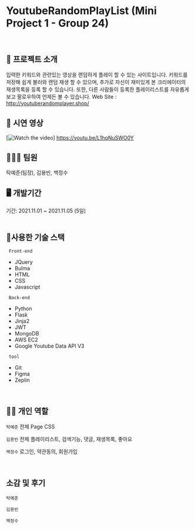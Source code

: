# YoutubeRandomPlayList (Mini Project 1 - Group 24)

</br>

## 🤷 프로젝트 소개 
  입력한 키워드와 관련있는 영상을 랜덤하게 플레이 할 수 있는 사이트입니다. 
  키워드를 저장해 쉽게 불러와 랜덤 재생 할 수 있으며, 추가로 자신이 재미있게 본 크리에이터의 재생목록을 등록 할 수 있습니다.
  또한, 다른 사람들이 등록한 플레이리스트를 자유롭게 보고 팔로우하여 언제든 볼 수 있습니다. 
  Web Site : http://youtuberandomplayer.shop/
</br>

## 🎥 시연 영상
[![Watch the video](https://youtu.be/L1hqNuSWO0Y)] https://youtu.be/L1hqNuSWO0Y

## 🧑🏼‍💻 팀원 
탁예준(팀장), 김용빈,  백정수
</br>

## 🖥 개발기간

기간: 2021.11.01 ~ 2021.11.05 (5일)  
</br>

## 🔨사용한 기술 스택
<code> Front-end </code>
 * JQuery
 * Bulma
 * HTML
 * CSS
 * Javascript
 
<code> Back-end </code>
 * Python 
 * Flask 
 * Jinja2
 * JWT
 * MongoDB 
 * AWS EC2
 * Google Youtube Data API V3


<code> tool </code>
 * Git
 * Figma
 * Zeplin

</br>



## ✌🏻 개인 역할
<code>탁예준</code> 전체 Page CSS

<code>김용빈</code> 전체 플레이리스트, 검색기능, 댓글, 재생목록, 좋아요 

<code>백정수</code> 로그인, 약관동의, 회원가입

</br>

## 소감 및 후기
<code>탁예준</code> 

<code>김용빈</code>

<code>백정수</code> 
